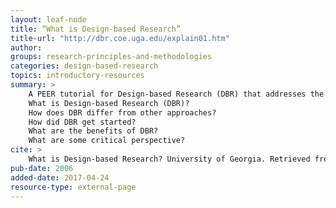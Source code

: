 ```yaml
---
layout: leaf-node
title: “What is Design-based Research”
title-url: "http://dbr.coe.uga.edu/explain01.htm"
author: 
groups: research-principles-and-methodologies
categories: design-based-research
topics: introductory-resources
summary: >
    A PEER tutorial for Design-based Research (DBR) that addresses the following questions:
    What is Design-based Research (DBR)?
    How does DBR differ from other approaches?
    How did DBR get started?
    What are the benefits of DBR?
    What are some critical perspective?
cite: >
    What is Design-based Research? University of Georgia. Retrieved from : http://dbr.coe.uga.edu/explain01.htm
pub-date: 2006
added-date: 2017-04-24
resource-type: external-page
---
```

